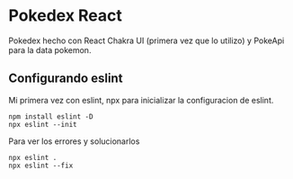 # Pokedex React
Pokedex hecho con React Chakra UI (primera vez que lo utilizo) y PokeApi para la data pokemon.

## Configurando eslint
Mi primera vez con eslint, npx para inicializar la configuracion de eslint.
```
npm install eslint -D
npx eslint --init 
```
Para ver los errores y solucionarlos
```
npx eslint .
npx eslint --fix
```
